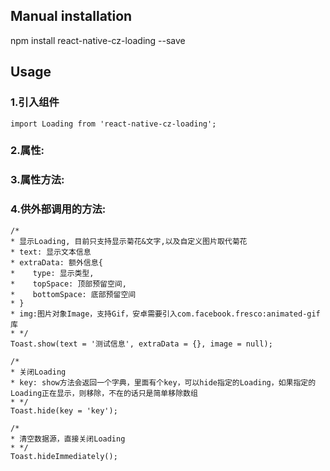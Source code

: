 
## Manual installation

npm install react-native-cz-loading --save

	

## Usage
###  1.引入组件
```
import Loading from 'react-native-cz-loading';
```
###  2.属性:
###  3.属性方法:
###  4.供外部调用的方法:
```
/*
* 显示Loading, 目前只支持显示菊花&文字,以及自定义图片取代菊花
* text: 显示文本信息
* extraData: 额外信息{
*    type: 显示类型,
*    topSpace: 顶部预留空间,
*    bottomSpace: 底部预留空间
* }
* img:图片对象Image，支持Gif，安卓需要引入com.facebook.fresco:animated-gif库
* */
Toast.show(text = '测试信息', extraData = {}, image = null);
```

```
/*
* 关闭Loading
* key: show方法会返回一个字典，里面有个key，可以hide指定的Loading，如果指定的Loading正在显示，则移除，不在的话只是简单移除数组
* */
Toast.hide(key = 'key');
```

```
/*
* 清空数据源，直接关闭Loading
* */
Toast.hideImmediately();
```